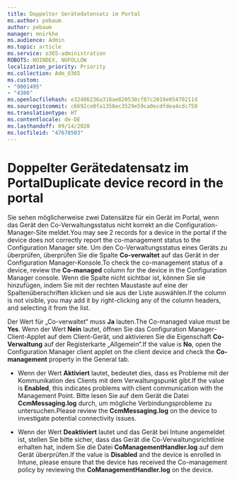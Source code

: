 ```yaml
---
title: Doppelter Gerätedatensatz im Portal
ms.author: pebaum
author: pebaum
manager: mnirkhe
ms.audience: Admin
ms.topic: article
ms.service: o365-administration
ROBOTS: NOINDEX, NOFOLLOW
localization_priority: Priority
ms.collection: Adm_O365
ms.custom:
- "9001495"
- "4386"
ms.openlocfilehash: e32486236a318ae820538cf87c2019e05470211d
ms.sourcegitcommit: c6692ce0fa1358ec3529e59ca0ecdfdea4cdc759
ms.translationtype: HT
ms.contentlocale: de-DE
ms.lasthandoff: 09/14/2020
ms.locfileid: "47678503"
---
```

# <a name="duplicate-device-record-in-the-portal"></a><span data-ttu-id="14af3-102">Doppelter Gerätedatensatz im Portal</span><span class="sxs-lookup"><span data-stu-id="14af3-102">Duplicate device record in the portal</span></span>

<span data-ttu-id="14af3-103">Sie sehen möglicherweise zwei Datensätze für ein Gerät im Portal, wenn das Gerät den Co-Verwaltungsstatus nicht korrekt an die Configuration-Manager-Site meldet.</span><span class="sxs-lookup"><span data-stu-id="14af3-103">You may see 2 records for a device in the portal if the device does not correctly report the co-management status to the Configuration Manager site.</span></span> <span data-ttu-id="14af3-104">Um den Co-Verwaltungsstatus eines Geräts zu überprüfen, überprüfen Sie die Spalte **Co-verwaltet** auf das Gerät in der Configuration Manager-Konsole.</span><span class="sxs-lookup"><span data-stu-id="14af3-104">To check the co-management status of a device, review the **Co-managed** column for the device in the Configuration Manager console.</span></span> <span data-ttu-id="14af3-105">Wenn die Spalte nicht sichtbar ist, können Sie sie hinzufügen, indem Sie mit der rechten Maustaste auf eine der Spaltenüberschriften klicken und sie aus der Liste auswählen.</span><span class="sxs-lookup"><span data-stu-id="14af3-105">If the column is not visible, you may add it by right-clicking any of the column headers, and selecting it from the list.</span></span>

<span data-ttu-id="14af3-106">Der Wert für „Co-verwaltet“ muss **Ja** lauten.</span><span class="sxs-lookup"><span data-stu-id="14af3-106">The Co-managed value must be **Yes**.</span></span> <span data-ttu-id="14af3-107">Wenn der Wert **Nein** lautet, öffnen Sie das Configuration Manager-Client-Applet auf dem Client-Gerät, und aktivieren Sie die Eigenschaft **Co-Verwaltung** auf der Registerkarte „Allgemein“.</span><span class="sxs-lookup"><span data-stu-id="14af3-107">If the value is **No**, open the Configuration Manager client applet on the client device and check the **Co-management** property in the General tab.</span></span>

- <span data-ttu-id="14af3-108">Wenn der Wert **Aktiviert** lautet, bedeutet dies, dass es Probleme mit der Kommunikation des Clients mit dem Verwaltungspunkt gibt.</span><span class="sxs-lookup"><span data-stu-id="14af3-108">If the value is **Enabled**, this indicates problems with client communication with the Management Point.</span></span> <span data-ttu-id="14af3-109">Bitte lesen Sie auf dem Gerät die Datei **CcmMessaging.log** durch, um mögliche Verbindungsprobleme zu untersuchen.</span><span class="sxs-lookup"><span data-stu-id="14af3-109">Please review the **CcmMessaging.log** on the device to investigate potential connectivity issues.</span></span>

- <span data-ttu-id="14af3-110">Wenn der Wert **Deaktiviert** lautet und das Gerät bei Intune angemeldet ist, stellen Sie bitte sicher, dass das Gerät die Co-Verwaltungsrichtlinie erhalten hat, indem Sie die Datei **CoManagementHandler.log** auf dem Gerät überprüfen.</span><span class="sxs-lookup"><span data-stu-id="14af3-110">If the value is **Disabled** and the device is enrolled in Intune, please ensure that the device has received the Co-management policy by reviewing the **CoManagementHandler.log** on the device.</span></span>
